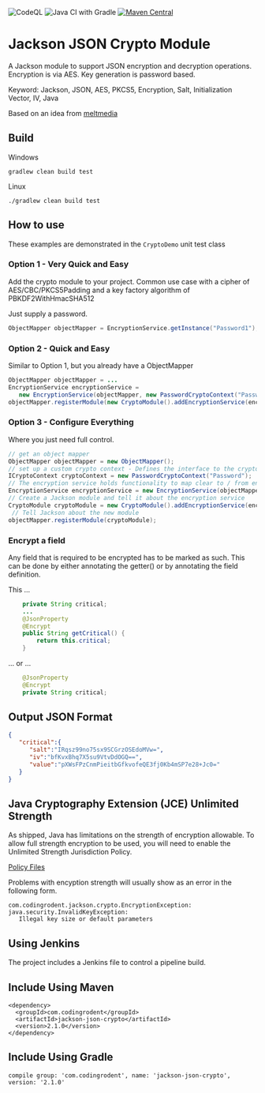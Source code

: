 ![CodeQL](https://github.com/codesqueak/jackson-json-crypto/workflows/CodeQL/badge.svg) 
![Java CI with Gradle](https://github.com/codesqueak/jackson-json-crypto/workflows/Java%20CI%20with%20Gradle/badge.svg)
[![Maven Central](https://img.shields.io/maven-central/v/com.codingrodent/jackson-json-crypto.svg?label=Maven%20Central)](https://search.maven.org/search?q=g:%22com.codingrodent%22%20AND%20a:%22jackson-json-crypto%22)


# Jackson JSON Crypto Module

A Jackson module to support JSON encryption and decryption operations.  Encryption is via AES. Key generation is password based.

Keyword: Jackson, JSON, AES, PKCS5, Encryption, Salt, Initialization Vector, IV, Java

Based on an idea from [meltmedia](https://github.com/meltmedia/jackson-crypto)

## Build

Windows
```
gradlew clean build test
```
Linux
```
./gradlew clean build test
```
## How to use

These examples are demonstrated in the ```CryptoDemo``` unit test class

### Option 1 - Very Quick and Easy

Add the crypto module to your project. Common use case with a cipher of AES/CBC/PKCS5Padding and a key factory algorithm of PBKDF2WithHmacSHA512

Just supply a password.

```java
ObjectMapper objectMapper = EncryptionService.getInstance("Password1");
```


### Option 2 - Quick and Easy

Similar to Option 1, but you already have a ObjectMapper 

```java
ObjectMapper objectMapper = ...
EncryptionService encryptionService = 
   new EncryptionService(objectMapper, new PasswordCryptoContext("Password1");
objectMapper.registerModule(new CryptoModule().addEncryptionService(encryptionService));
```


### Option 3 - Configure Everything

Where you just need full control. 

```java
// get an object mapper
ObjectMapper objectMapper = new ObjectMapper();
// set up a custom crypto context - Defines the interface to the crypto algorithms used
ICryptoContext cryptoContext = new PasswordCryptoContext("Password");
// The encryption service holds functionality to map clear to / from encrypted JSON
EncryptionService encryptionService = new EncryptionService(objectMapper, cryptoContext);
// Create a Jackson module and tell it about the encryption service
CryptoModule cryptoModule = new CryptoModule().addEncryptionService(encryptionService);
 // Tell Jackson about the new module
objectMapper.registerModule(cryptoModule);
```


### Encrypt a field

Any field that is required to be encrypted has to be marked as such.  This can be done by either annotating the getter() or 
by annotating the field definition.

This ...

```java
    private String critical;
    ...
    @JsonProperty
    @Encrypt
    public String getCritical() {
        return this.critical;
    }
```

... or ...

```java
    @JsonProperty
    @Encrypt
    private String critical;
```

## Output JSON Format
```json
{  
   "critical":{  
      "salt":"IRqsz99no75sx9SCGrzOSEdoMVw=",
      "iv":"bfKvxBhq7X5su9VtvDdOGQ==",
      "value":"pXWsFPzCnmPieitbGfkvofeQE3fj0Kb4mSP7e28+Jc0="
   }
}
```

## Java Cryptography Extension (JCE) Unlimited Strength

As shipped, Java has limitations on the strength of encryption allowable.  To allow full strength encryption to be used, you will need to
enable the Unlimited Strength Jurisdiction Policy.

[Policy Files](http://www.oracle.com/technetwork/java/javase/downloads/jce8-download-2133166.html)

Problems with encyption strength will usually show as an error in the following form.
```
com.codingrodent.jackson.crypto.EncryptionException: java.security.InvalidKeyException: 
   Illegal key size or default parameters
```

## Using Jenkins

The project includes a Jenkins file to control a pipeline build.

## Include Using Maven
```
<dependency>
  <groupId>com.codingrodent</groupId>
  <artifactId>jackson-json-crypto</artifactId>
  <version>2.1.0</version>
</dependency>
```

## Include Using Gradle

```
compile group: 'com.codingrodent', name: 'jackson-json-crypto', version: '2.1.0'
```


